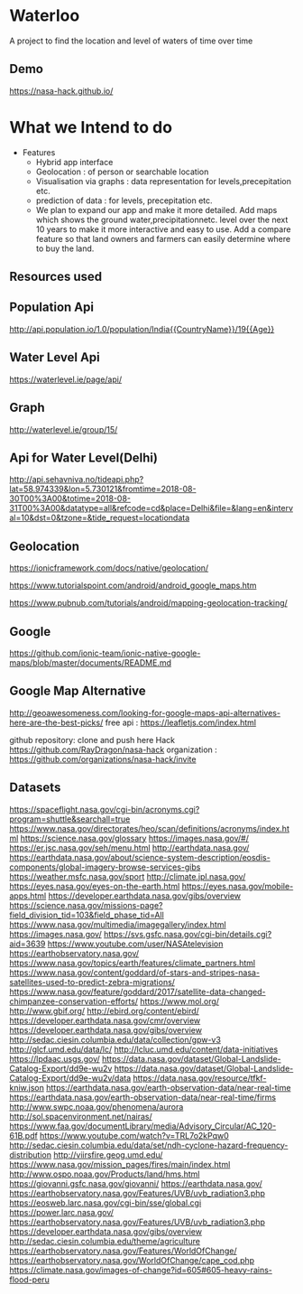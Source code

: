# Waterloo
A project to find the location and level of waters of time over time

## Demo
https://nasa-hack.github.io/

# What we Intend to do
 - Features
   - Hybrid app interface
   - Geolocation : of person or searchable location
   - Visualisation via graphs : data representation for levels,precepitation etc.
   - prediction of data : for levels, precepitation etc.
   - We plan to expand our app and make it more detailed. Add maps which shows the ground water,precipitationnetc. level over the next 10 years to make it more interactive and easy to use. Add a compare feature so that land owners and farmers can easily determine where to buy the land.

## Resources used

## Population Api
http://api.population.io/1.0/population/India{{CountryName}}/19{{Age}}

## Water Level Api
https://waterlevel.ie/page/api/

## Graph
http://waterlevel.ie/group/15/

## Api for Water Level(Delhi)
http://api.sehavniva.no/tideapi.php?lat=58.974339&lon=5.730121&fromtime=2018-08-30T00%3A00&totime=2018-08-31T00%3A00&datatype=all&refcode=cd&place=Delhi&file=&lang=en&interval=10&dst=0&tzone=&tide_request=locationdata

## Geolocation
https://ionicframework.com/docs/native/geolocation/

https://www.tutorialspoint.com/android/android_google_maps.htm

https://www.pubnub.com/tutorials/android/mapping-geolocation-tracking/

## Google
https://github.com/ionic-team/ionic-native-google-maps/blob/master/documents/README.md


## Google Map Alternative
http://geoawesomeness.com/looking-for-google-maps-api-alternatives-here-are-the-best-picks/
free api : https://leafletjs.com/index.html

github repository: clone and push here
Hack https://github.com/RayDragon/nasa-hack
organization : https://github.com/organizations/nasa-hack/invite

## Datasets
https://spaceflight.nasa.gov/cgi-bin/acronyms.cgi?program=shuttle&searchall=true
https://www.nasa.gov/directorates/heo/scan/definitions/acronyms/index.html
https://science.nasa.gov/glossary
https://images.nasa.gov/#/
https://er.jsc.nasa.gov/seh/menu.html
http://earthdata.nasa.gov/
https://earthdata.nasa.gov/about/science-system-description/eosdis-components/global-imagery-browse-services-gibs
https://weather.msfc.nasa.gov/sport
http://climate.jpl.nasa.gov/
https://eyes.nasa.gov/eyes-on-the-earth.html
https://eyes.nasa.gov/mobile-apps.html
https://developer.earthdata.nasa.gov/gibs/overview
https://science.nasa.gov/missions-page?field_division_tid=103&field_phase_tid=All
https://www.nasa.gov/multimedia/imagegallery/index.html
https://images.nasa.gov/
https://svs.gsfc.nasa.gov/cgi-bin/details.cgi?aid=3639
https://www.youtube.com/user/NASAtelevision
https://earthobservatory.nasa.gov/
https://www.nasa.gov/topics/earth/features/climate_partners.html
https://www.nasa.gov/content/goddard/of-stars-and-stripes-nasa-satellites-used-to-predict-zebra-migrations/
https://www.nasa.gov/feature/goddard/2017/satellite-data-changed-chimpanzee-conservation-efforts/
https://www.mol.org/
http://www.gbif.org/
http://ebird.org/content/ebird/
https://developer.earthdata.nasa.gov/cmr/overview
https://developer.earthdata.nasa.gov/gibs/overview
http://sedac.ciesin.columbia.edu/data/collection/gpw-v3
http://glcf.umd.edu/data/lc/
http://lcluc.umd.edu/content/data-initiatives
https://lpdaac.usgs.gov/
https://data.nasa.gov/dataset/Global-Landslide-Catalog-Export/dd9e-wu2v
https://data.nasa.gov/dataset/Global-Landslide-Catalog-Export/dd9e-wu2v/data
https://data.nasa.gov/resource/tfkf-kniw.json
https://earthdata.nasa.gov/earth-observation-data/near-real-time
https://earthdata.nasa.gov/earth-observation-data/near-real-time/firms
http://www.swpc.noaa.gov/phenomena/aurora
http://sol.spacenvironment.net/nairas/
https://www.faa.gov/documentLibrary/media/Advisory_Circular/AC_120-61B.pdf
https://www.youtube.com/watch?v=TRL7o2kPqw0
http://sedac.ciesin.columbia.edu/data/set/ndh-cyclone-hazard-frequency-distribution
http://viirsfire.geog.umd.edu/
https://www.nasa.gov/mission_pages/fires/main/index.html
http://www.ospo.noaa.gov/Products/land/hms.html
https://giovanni.gsfc.nasa.gov/giovanni/
https://earthdata.nasa.gov/
https://earthobservatory.nasa.gov/Features/UVB/uvb_radiation3.php
https://eosweb.larc.nasa.gov/cgi-bin/sse/global.cgi
https://power.larc.nasa.gov/
https://earthobservatory.nasa.gov/Features/UVB/uvb_radiation3.php
https://developer.earthdata.nasa.gov/gibs/overview
http://sedac.ciesin.columbia.edu/theme/agriculture
https://earthobservatory.nasa.gov/Features/WorldOfChange/
https://earthobservatory.nasa.gov/WorldOfChange/cape_cod.php
https://climate.nasa.gov/images-of-change?id=605#605-heavy-rains-flood-peru
